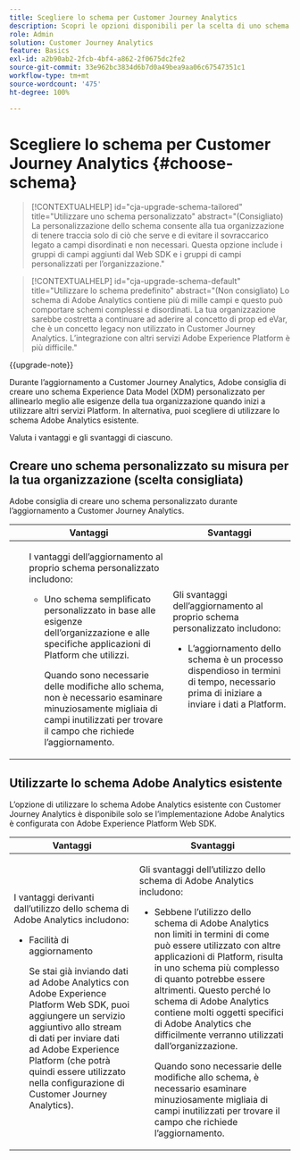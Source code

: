 ```yaml
---
title: Scegliere lo schema per Customer Journey Analytics
description: Scopri le opzioni disponibili per la scelta di uno schema per Customer Journey Analytics e i vantaggi e gli svantaggi di ciascuna
role: Admin
solution: Customer Journey Analytics
feature: Basics
exl-id: a2b90ab2-2fcb-4bf4-a862-2f0675dc2fe2
source-git-commit: 33e962bc3834d6b7d0a49bea9aa06c67547351c1
workflow-type: tm+mt
source-wordcount: '475'
ht-degree: 100%

---
```


# Scegliere lo schema per Customer Journey Analytics {#choose-schema}

<!-- markdownlint-disable MD034 -->

>[!CONTEXTUALHELP]
>id="cja-upgrade-schema-tailored"
>title="Utilizzare uno schema personalizzato"
>abstract="(Consigliato) La personalizzazione dello schema consente alla tua organizzazione di tenere traccia solo di ciò che serve e di evitare il sovraccarico legato a campi disordinati e non necessari. Questa opzione include i gruppi di campi aggiunti dal Web SDK e i gruppi di campi personalizzati per l’organizzazione."

<!-- markdownlint-enable MD034 -->

<!-- markdownlint-disable MD034 -->

>[!CONTEXTUALHELP]
>id="cja-upgrade-schema-default"
>title="Utilizzare lo schema predefinito"
>abstract="(Non consigliato) Lo schema di Adobe Analytics contiene più di mille campi e questo può comportare schemi complessi e disordinati. La tua organizzazione sarebbe costretta a continuare ad aderire al concetto di prop ed eVar, che è un concetto legacy non utilizzato in Customer Journey Analytics. L’integrazione con altri servizi Adobe Experience Platform è più difficile."

<!-- markdownlint-enable MD034 -->

{{upgrade-note}}

<!-- this page exists as the "Learn more" link in the info icons for the options "I am comfortable using my Adobe Analytics schema as a basis" and "I want to use a schema tailored to my organization" -->

Durante l’aggiornamento a Customer Journey Analytics, Adobe consiglia di creare uno schema Experience Data Model (XDM) personalizzato per allinearlo meglio alle esigenze della tua organizzazione quando inizi a utilizzare altri servizi Platform. In alternativa, puoi scegliere di utilizzare lo schema Adobe Analytics esistente.

Valuta i vantaggi e gli svantaggi di ciascuno.

## Creare uno schema personalizzato su misura per la tua organizzazione (scelta consigliata)

Adobe consiglia di creare uno schema personalizzato durante l’aggiornamento a Customer Journey Analytics.

| Vantaggi | Svantaggi |
|----------|---------|
| <ul><p>I vantaggi dell’aggiornamento al proprio schema personalizzato includono:</p><ul><li>Uno schema semplificato personalizzato in base alle esigenze dell’organizzazione e alle specifiche applicazioni di Platform che utilizzi.</li><p>Quando sono necessarie delle modifiche allo schema, non è necessario esaminare minuziosamente migliaia di campi inutilizzati per trovare il campo che richiede l’aggiornamento.</p></ul> | <p>Gli svantaggi dell’aggiornamento al proprio schema personalizzato includono:</p><ul><li>L’aggiornamento dello schema è un processo dispendioso in termini di tempo, necessario prima di iniziare a inviare i dati a Platform.</li></ul> |

## Utilizzarte lo schema Adobe Analytics esistente

L’opzione di utilizzare lo schema Adobe Analytics esistente con Customer Journey Analytics è disponibile solo se l’implementazione Adobe Analytics è configurata con Adobe Experience Platform Web SDK. <!-- correct? Or can you do this with an AppMeasurement implementation?-->

| Vantaggi | Svantaggi |
|----------|---------|
| <p>I vantaggi derivanti dall’utilizzo dello schema di Adobe Analytics includono:</p><ul><li>Facilità di aggiornamento<p>Se stai già inviando dati ad Adobe Analytics con Adobe Experience Platform Web SDK, puoi aggiungere un servizio aggiuntivo allo stream di dati per inviare dati ad Adobe Experience Platform (che potrà quindi essere utilizzato nella configurazione di Customer Journey Analytics).</p></li></ul> | <p>Gli svantaggi dell’utilizzo dello schema di Adobe Analytics includono:</p><ul><li>Sebbene l’utilizzo dello schema di Adobe Analytics non limiti in termini di come può essere utilizzato con altre applicazioni di Platform, risulta in uno schema più complesso di quanto potrebbe essere altrimenti. Questo perché lo schema di Adobe Analytics contiene molti oggetti specifici di Adobe Analytics che difficilmente verranno utilizzati dall’organizzazione.<p>Quando sono necessarie delle modifiche allo schema, è necessario esaminare minuziosamente migliaia di campi inutilizzati per trovare il campo che richiede l’aggiornamento.</p></li></ul> |




<!-- Not sure about any of this: 

If you plan to use your Adobe Analytics schema, the following steps are required:

For Adobe Analytics implementations using AppMeasurement:

1. Datastream mapping

For Adobe Analytics implementations using the Web SDK:

1. 



the upgrade steps provided by the Customer Journey Analytics Upgrade Guide.

If you want to create an XDM schema to use with Customer Journey Analytics, continue with [Create an XDM schema to use with Customer Journey Analytics](/help/getting-started/cja-upgrade/cja-upgrade-schema-create.md).


Tags: (All 3 require data prep mapping. Would need to go into the datastream and map every single field to its appropriate place in XDM. Because whenever you use the data object, it always requires mapping. If you send something in the data object and it doesn't get mapped, the it is permanently lost and can't be recovered.)

1. Shim - Intercepts and instead of sending data to a report suite, it sends it to a Data View. (Data object)

1. Russ special - convert current implementation to a Web SDK implementation - put everything in the data object. 

1. Plop entire data layer into the data object and send that to the datastream. (not documented. Might be the Web SDK docs.)

-->
